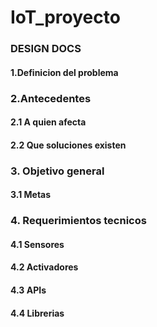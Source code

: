 # IoT_proyecto


### DESIGN DOCS

#### 1.Definicion del problema

### 2.Antecedentes
#### 2.1 A quien afecta
#### 2.2 Que soluciones existen

### 3. Objetivo general
#### 3.1 Metas

### 4. Requerimientos tecnicos
#### 4.1 Sensores
#### 4.2 Activadores
#### 4.3 APIs
#### 4.4 Librerias
